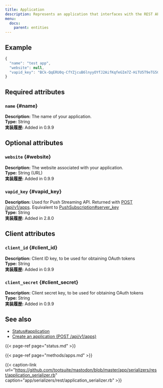 ```yaml
---
title: Application
description: Represents an application that interfaces with the REST API to access accounts or post statuses.
menu:
  docs:
    parent: entities
---
```


## Example

```javascript
{
  "name": "test app",
  "website": null,
  "vapid_key": "BCk-QqERU0q-CfYZjcuB6lnyyOYfJ2AifKqfeGIm7Z-HiTU5T9eTG5GxVA0_OH5mMlI4UkkDTpaZwozy0TzdZ2M="
}
```

## Required attributes

### `name` {#name}

**Description:** The name of your application.\
**Type:** String\
**実装履歴:** Added in 0.9.9

## Optional attributes

### `website` {#website}

**Description:** The website associated with your application.\
**Type:** String \(URL\)\
**実装履歴:** Added in 0.9.9

### `vapid_key` {#vapid_key}

**Description:** Used for Push Streaming API. Returned with [POST /api/v1/apps](../methods/apps/#create-an-application). Equivalent to [PushSubscription\#server\_key](push-subscription.md#server_key)\
**Type:** String\
**実装履歴:** Added in 2.8.0

## Client attributes

### `client_id` {#client_id}

**Description:** Client ID key, to be used for obtaining OAuth tokens\
**Type:** String\
**実装履歴:** Added in 0.9.9

### `client_secret` {#client_secret}

**Description:** Client secret key, to be used for obtaining OAuth tokens\
**Type:** String\
**実装履歴:** Added in 0.9.9

## See also

* [Status\#application](status.md#application)
* [Create an application \(POST /api/v1/apps\)](../methods/apps/#create-an-application)

{{< page-ref page="status.md" >}}

{{< page-ref page="methods/apps.md" >}}

{{< caption-link url="https://github.com/tootsuite/mastodon/blob/master/app/serializers/rest/application_serializer.rb" caption="app/serializers/rest/application\_serializer.rb" >}}




